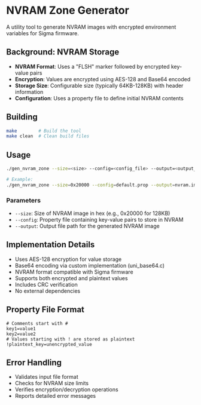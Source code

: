 # NVRAM Zone Generator

A utility tool to generate NVRAM images with encrypted environment variables for Sigma firmware.

## Background: NVRAM Storage
- **NVRAM Format**: Uses a "FLSH" marker followed by encrypted key-value pairs
- **Encryption**: Values are encrypted using AES-128 and Base64 encoded
- **Storage Size**: Configurable size (typically 64KB-128KB) with header information
- **Configuration**: Uses a property file to define initial NVRAM contents

## Building
```bash
make        # Build the tool
make clean  # Clean build files
```

## Usage
```bash
./gen_nvram_zone --size=<size> --config=<config_file> --output=<output_file>

# Example:
./gen_nvram_zone --size=0x20000 --config=default.prop --output=nvram.img
```

### Parameters
- `--size`: Size of NVRAM image in hex (e.g., 0x20000 for 128KB)
- `--config`: Property file containing key-value pairs to store in NVRAM
- `--output`: Output file path for the generated NVRAM image

## Implementation Details
- Uses AES-128 encryption for value storage
- Base64 encoding via custom implementation (uni_base64.c)
- NVRAM format compatible with Sigma firmware
- Supports both encrypted and plaintext values
- Includes CRC verification
- No external dependencies

## Property File Format
```properties
# Comments start with #
key1=value1
key2=value2
# Values starting with ! are stored as plaintext
!plaintext_key=unencrypted_value
```

## Error Handling
- Validates input file format
- Checks for NVRAM size limits
- Verifies encryption/decryption operations
- Reports detailed error messages
